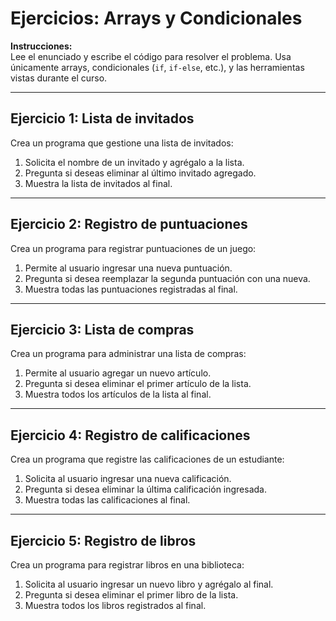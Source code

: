 
# Ejercicios: Arrays y Condicionales

**Instrucciones:**  
Lee el enunciado y escribe el código para resolver el problema. Usa únicamente arrays, condicionales (`if`, `if-else`, etc.), y las herramientas vistas durante el curso.

---

## **Ejercicio 1: Lista de invitados**
Crea un programa que gestione una lista de invitados:
1. Solicita el nombre de un invitado y agrégalo a la lista.
2. Pregunta si deseas eliminar al último invitado agregado.
3. Muestra la lista de invitados al final.



---

## **Ejercicio 2: Registro de puntuaciones**
Crea un programa para registrar puntuaciones de un juego:
1. Permite al usuario ingresar una nueva puntuación.
2. Pregunta si desea reemplazar la segunda puntuación con una nueva.
3. Muestra todas las puntuaciones registradas al final.


---

## **Ejercicio 3: Lista de compras**
Crea un programa para administrar una lista de compras:
1. Permite al usuario agregar un nuevo artículo.
2. Pregunta si desea eliminar el primer artículo de la lista.
3. Muestra todos los artículos de la lista al final.



---

## **Ejercicio 4: Registro de calificaciones**
Crea un programa que registre las calificaciones de un estudiante:
1. Solicita al usuario ingresar una nueva calificación.
2. Pregunta si desea eliminar la última calificación ingresada.
3. Muestra todas las calificaciones al final.



---

## **Ejercicio 5: Registro de libros**
Crea un programa para registrar libros en una biblioteca:
1. Solicita al usuario ingresar un nuevo libro y agrégalo al final.
2. Pregunta si desea eliminar el primer libro de la lista.
3. Muestra todos los libros registrados al final.


